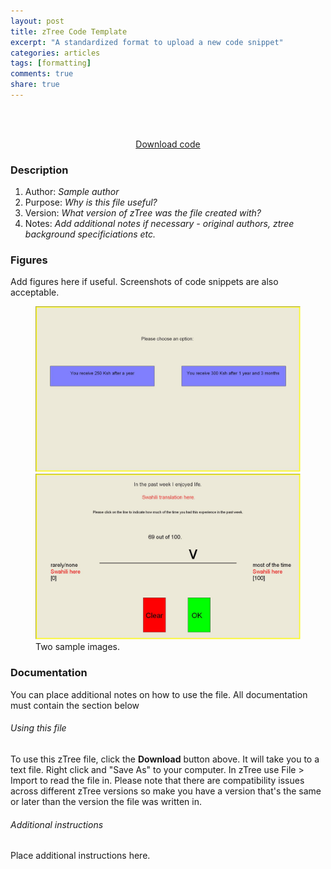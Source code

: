 ```yaml
---
layout: post
title: zTree Code Template
excerpt: "A standardized format to upload a new code snippet"
categories: articles
tags: [formatting]
comments: true
share: true
---
```


<br><br>

<center> <div markdown="0"><a href="https://raw.githubusercontent.com/davidclarance/zTree/master/NumberPad/NumberPad.txt" class="btn">Download code </a></div></center>


### Description

1. Author: *Sample author*
2. Purpose: *Why is this file useful?*
3. Version: *What version of zTree was the file created with?*
4. Notes: *Add additional notes if necessary - original authors, ztree background specificiations etc.*


### Figures

Add figures here if useful. Screenshots of code snippets are also acceptable. 

<figure class="half">
  <img src="/images/simplebuttons.jpg" alt="image">
  <img src="/images/slider.jpg" alt="image">
  <figcaption>Two sample images.</figcaption>
</figure>



### Documentation

You can place additional notes on how to use the file. All documentation must contain the section below

###### Using this file

To use this zTree file, click the **Download** button above. It will take you to a text file. Right click and "Save As" to your computer. In zTree use File > Import to read the file in. Please note that there are compatibility issues across different zTree versions so make you have a version that's the same or later than the version the file was written in.

###### Additional instructions

Place additional instructions here.  





